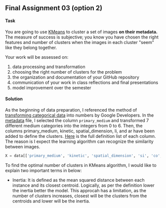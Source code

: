 ## Final Assignment 03 (option 2)

#### Task

You are going to use [KMeans](http://scikit-learn.org/stable/modules/generated/sklearn.cluster.KMeans.html) to cluster a set of images **on their metadata.** The measure of success is subjective; you know you have chosen the right features and number of clusters when the images in each cluster "seem" like they belong together. 

Your work will be assessed on: 
1. data processing and transformation  
2. choosing the right number of clusters for the problem  
3. the organization and documentation of your GitHub repository  
4. communication of your work in class reflections and final presentations  
5. model improvement over the semester

#### Solution

As the beginning of data preparation, I referenced the method of [transforming categorical data](https://developers.google.com/machine-learning/data-prep/transform/transform-categorical) into numbers by Google Developers. In the [metadata](https://github.com/yujunmjiang/machine-learning-spring-20/blob/master/final_assignment_3/cluster_images.csv) file, I selected the column `primary_medium` and transformed 7 different medium categories into the integers from 0 to 6. Then, the columns primary_medium, kinetic, spatial_dimension, li, and ar have been added to define the clusters. [Here](https://github.com/yujunmjiang/machine-learning-spring-20/blob/master/final_assignment_3/cluster_images.csv) is the full definition list of each column. The reason is I expect the learning algorithm can recognize the similarity between images.

```python
X = data[['primary_medium', 'kinetic', 'spatial_dimension', 'si', 'co', 'or', 'sh', 'li', 'ar']]
```

To find the optimal number of clusters in KMeans algorithm, I would like to explain two important terms in below:

* Inertia: It is defined as the mean squared distance between each instance and its closest centroid. Logically, as per the definition lower the inertia better the model. This approcah has a limitation, as the number of clusters increases, closest will be the clusters from the centroids and lower will be the inertia.
